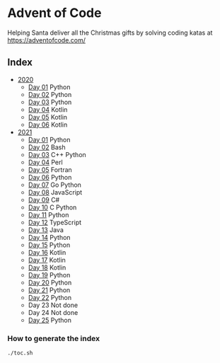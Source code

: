 # Advent of Code

Helping Santa deliver all the Christmas gifts by solving coding katas at https://adventofcode.com/

## Index

- [2020](https://adventofcode.com/2020)
  + [Day 01](./2020/day_01)  Python
  + [Day 02](./2020/day_02)  Python
  + [Day 03](./2020/day_03)  Python
  + [Day 04](./2020/day_04)  Kotlin
  + [Day 05](./2020/day_05)  Kotlin
  + [Day 06](./2020/day_06)  Kotlin
- [2021](https://adventofcode.com/2021)
  + [Day 01](./2021/day_01)  Python
  + [Day 02](./2021/day_02)  Bash
  + [Day 03](./2021/day_03)  C++ Python
  + [Day 04](./2021/day_04)  Perl
  + [Day 05](./2021/day_05)  Fortran
  + [Day 06](./2021/day_06)  Python
  + [Day 07](./2021/day_07)  Go Python
  + [Day 08](./2021/day_08)  JavaScript
  + [Day 09](./2021/day_09)  C#
  + [Day 10](./2021/day_10)  C Python
  + [Day 11](./2021/day_11)  Python 
  + [Day 12](./2021/day_12)  TypeScript 
  + [Day 13](./2021/day_13)  Java 
  + [Day 14](./2021/day_14)  Python
  + [Day 15](./2021/day_15)  Python
  + [Day 16](./2021/day_16)  Kotlin
  + [Day 17](./2021/day_17)  Kotlin
  + [Day 18](./2021/day_18)  Kotlin
  + [Day 19](./2021/day_19)  Python
  + [Day 20](./2021/day_20)  Python
  + [Day 21](./2021/day_21)  Python
  + [Day 22](./2021/day_22)  Python 
  + Day 23 Not done
  + Day 24 Not done
  + [Day 25](./2021/day_25)  Python


### How to generate the index

```bash
./toc.sh
```

